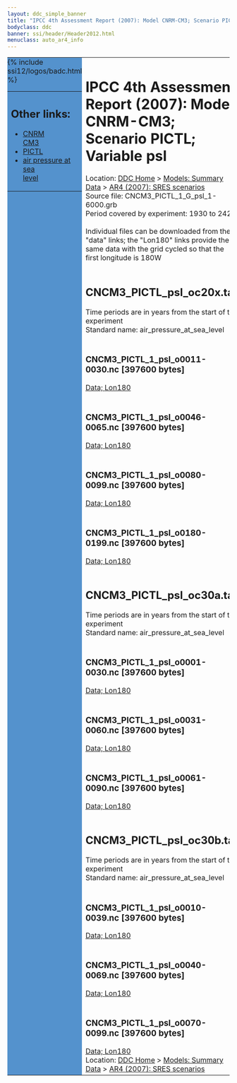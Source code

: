 ```yaml
---
layout: ddc_simple_banner
title: "IPCC 4th Assessment Report (2007): Model CNRM-CM3; Scenario PICTL; Variable psl"
bodyclass: ddc
banner: ssi/header/Header2012.html
menuclass: auto_ar4_info
---
```



<table width="100%" border="0" cellspacing="0" cellpadding="0" style="border-collapse: collapse;">
<tr style="margin:0;padding:0;border:0;">
<td style="margin:0;padding:0;border:0;height:1pt;width:150pt;background:#5492CD;" valign="top" >

<div id="lh-col2" class="auto_ar4_info">
<table class="menumain" bgcolor="#5492CD" cellspacing="0" width="100%" border="0">
<tr><td>
<h2> Other links:</h2>
<ul>
<li><a href="/auto/ar4/model-CNRM-CM3.html">CNRM<br/>CM3</a></li>
<li><a href="/auto/ar4/scenario-PICTL.html">PICTL</a></li>
<li><a href="/auto/ar4/var-air_pressure_at_sea_level.html">air pressure at sea<br/> level</a></li>
</ul>
</td></tr>
{% include ssi12/logos/badc.html %}
</table>
</div>
</td>
<td><h1>IPCC 4th Assessment Report (2007): Model CNRM-CM3; Scenario PICTL; Variable psl</h1>

<!-- Breadcrumb1 -->
<div id="breadcrumb1" align="left">
Location: <a href="/index.html">DDC Home</a> > <a href="/sim/gcm_clim/">Models: Summary Data</a>
> <a href="/sim/gcm_clim/SRES_AR4/index.html">AR4 (2007): SRES scenarios</a>
</div>
<!-- End of Breadcrumb1 -->Source file: CNCM3_PICTL_1_G_psl_1-6000.grb
<br/>
Period covered by experiment: 1930 to 2429<br/>
<br/>Individual files can be downloaded from the "data" links; the "Lon180" links provide the same data
         with the grid cycled so that the first longitude is 180W<br/>
<br/><h2>CNCM3_PICTL_psl_oc20x.tar</h2>
Time periods are in years from the start of the experiment<br/>
Standard name: air_pressure_at_sea_level<br>
<br/><h3>CNCM3_PICTL_1_psl_o0011-0030.nc [397600 bytes]</h3>
<a href="http://apps.ipcc-data.org/cgi-bin/downl/ar4_nc/psl/CNCM3_PICTL_1_psl_o0011-0030.nc">Data; </a><a href="http://apps.ipcc-data.org/cgi-bin/downl/ar4_nc/psl/CNCM3_PICTL_1_psl_o0011-0030.cyto180.nc"> Lon180</a><br/>
<br/><h3>CNCM3_PICTL_1_psl_o0046-0065.nc [397600 bytes]</h3>
<a href="http://apps.ipcc-data.org/cgi-bin/downl/ar4_nc/psl/CNCM3_PICTL_1_psl_o0046-0065.nc">Data; </a><a href="http://apps.ipcc-data.org/cgi-bin/downl/ar4_nc/psl/CNCM3_PICTL_1_psl_o0046-0065.cyto180.nc"> Lon180</a><br/>
<br/><h3>CNCM3_PICTL_1_psl_o0080-0099.nc [397600 bytes]</h3>
<a href="http://apps.ipcc-data.org/cgi-bin/downl/ar4_nc/psl/CNCM3_PICTL_1_psl_o0080-0099.nc">Data; </a><a href="http://apps.ipcc-data.org/cgi-bin/downl/ar4_nc/psl/CNCM3_PICTL_1_psl_o0080-0099.cyto180.nc"> Lon180</a><br/>
<br/><h3>CNCM3_PICTL_1_psl_o0180-0199.nc [397600 bytes]</h3>
<a href="http://apps.ipcc-data.org/cgi-bin/downl/ar4_nc/psl/CNCM3_PICTL_1_psl_o0180-0199.nc">Data; </a><a href="http://apps.ipcc-data.org/cgi-bin/downl/ar4_nc/psl/CNCM3_PICTL_1_psl_o0180-0199.cyto180.nc"> Lon180</a><br/>
<br/><h2>CNCM3_PICTL_psl_oc30a.tar</h2>
Time periods are in years from the start of the experiment<br/>
Standard name: air_pressure_at_sea_level<br>
<br/><h3>CNCM3_PICTL_1_psl_o0001-0030.nc [397600 bytes]</h3>
<a href="http://apps.ipcc-data.org/cgi-bin/downl/ar4_nc/psl/CNCM3_PICTL_1_psl_o0001-0030.nc">Data; </a><a href="http://apps.ipcc-data.org/cgi-bin/downl/ar4_nc/psl/CNCM3_PICTL_1_psl_o0001-0030.cyto180.nc"> Lon180</a><br/>
<br/><h3>CNCM3_PICTL_1_psl_o0031-0060.nc [397600 bytes]</h3>
<a href="http://apps.ipcc-data.org/cgi-bin/downl/ar4_nc/psl/CNCM3_PICTL_1_psl_o0031-0060.nc">Data; </a><a href="http://apps.ipcc-data.org/cgi-bin/downl/ar4_nc/psl/CNCM3_PICTL_1_psl_o0031-0060.cyto180.nc"> Lon180</a><br/>
<br/><h3>CNCM3_PICTL_1_psl_o0061-0090.nc [397600 bytes]</h3>
<a href="http://apps.ipcc-data.org/cgi-bin/downl/ar4_nc/psl/CNCM3_PICTL_1_psl_o0061-0090.nc">Data; </a><a href="http://apps.ipcc-data.org/cgi-bin/downl/ar4_nc/psl/CNCM3_PICTL_1_psl_o0061-0090.cyto180.nc"> Lon180</a><br/>
<br/><h2>CNCM3_PICTL_psl_oc30b.tar</h2>
Time periods are in years from the start of the experiment<br/>
Standard name: air_pressure_at_sea_level<br>
<br/><h3>CNCM3_PICTL_1_psl_o0010-0039.nc [397600 bytes]</h3>
<a href="http://apps.ipcc-data.org/cgi-bin/downl/ar4_nc/psl/CNCM3_PICTL_1_psl_o0010-0039.nc">Data; </a><a href="http://apps.ipcc-data.org/cgi-bin/downl/ar4_nc/psl/CNCM3_PICTL_1_psl_o0010-0039.cyto180.nc"> Lon180</a><br/>
<br/><h3>CNCM3_PICTL_1_psl_o0040-0069.nc [397600 bytes]</h3>
<a href="http://apps.ipcc-data.org/cgi-bin/downl/ar4_nc/psl/CNCM3_PICTL_1_psl_o0040-0069.nc">Data; </a><a href="http://apps.ipcc-data.org/cgi-bin/downl/ar4_nc/psl/CNCM3_PICTL_1_psl_o0040-0069.cyto180.nc"> Lon180</a><br/>
<br/><h3>CNCM3_PICTL_1_psl_o0070-0099.nc [397600 bytes]</h3>
<a href="http://apps.ipcc-data.org/cgi-bin/downl/ar4_nc/psl/CNCM3_PICTL_1_psl_o0070-0099.nc">Data; </a><a href="http://apps.ipcc-data.org/cgi-bin/downl/ar4_nc/psl/CNCM3_PICTL_1_psl_o0070-0099.cyto180.nc"> Lon180</a><br/>
<!-- Breadcrumb2 -->
<div id="breadcrumb2" align="left">
Location: <a href="/index.html">DDC Home</a> > <a href="/sim/gcm_clim/">Models: Summary Data</a>
> <a href="/sim/gcm_clim/SRES_AR4/index.html">AR4 (2007): SRES scenarios</a>
</div>
<!-- End of Breadcrumb2 --></td></tr></table>
